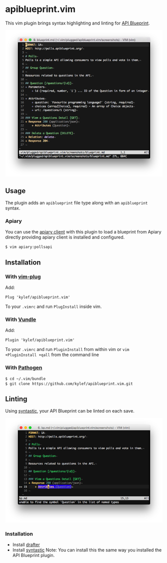 apiblueprint.vim
================

This vim plugin brings syntax highlighting and linting for [API
Blueprint](http://apiblueprint.org).

![API Blueprint Plugin Screenshot](screenshots/screen.png)

## Usage

The plugin adds an `apiblueprint` file type along with an `apiblueprint`
syntax.

### Apiary

You can use the [apiary client](https://github.com/apiaryio/apiary-client) with
this plugin to load a blueprint from Apiary directly providing apiary client is
installed and configured.

```shell
$ vim apiary:pollsapi
```

## Installation

### With [vim-plug](https://github.com/junegunn/vim-plug)

Add:

```viml
Plug 'kylef/apiblueprint.vim'
```

To your `.vimrc` and run `PlugInstall` inside vim.

### With [Vundle](https://github.com/gmarik/vundle)

Add:

```viml
Plugin 'kylef/apiblueprint.vim'
```

To your `.vimrc` and run `PluginInstall` from within vim or `vim
+PluginInstall +qall` from the command line

### With [Pathogen](https://github.com/tpope/vim-pathogen)

```shell
$ cd ~/.vim/bundle
$ git clone https://github.com/kylef/apiblueprint.vim.git
```

## Linting

Using [syntastic](https://github.com/scrooloose/syntastic), your API Blueprint
can be linted on each save.

![API Blueprint Linting](screenshots/lint.png)

### Installation

- Install [drafter](https://github.com/apiaryio/drafter#install)
- Install [syntastic](https://github.com/scrooloose/syntastic#2-installation)
    Note: You can install this the same way you installed the API Blueprint
    plugin.

